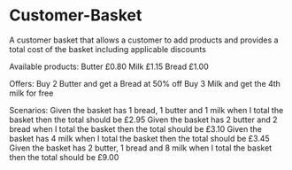 # Customer-Basket
A customer basket that allows a customer to add products and provides a total cost of the basket including applicable discounts

Available products:
Butter £0.80
Milk £1.15
Bread £1.00
 
Offers:
Buy 2 Butter and get a Bread at 50% off
Buy 3 Milk and get the 4th milk for free
 
Scenarios:
Given the basket has 1 bread, 1 butter and 1 milk when I total the basket then the total should be £2.95
Given the basket has 2 butter and 2 bread when I total the basket then the total should be £3.10
Given the basket has 4 milk when I total the basket then the total should be £3.45
Given the basket has 2 butter, 1 bread and 8 milk when I total the basket then the total should be £9.00
